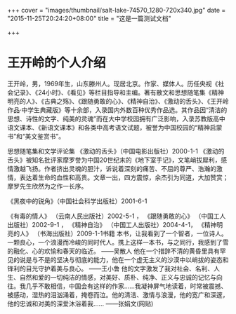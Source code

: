 +++
cover = "images/thumbnail/salt-lake-74570_1280-720x340.jpg"
date = "2015-11-25T20:24:20+08:00"
title = "这是一篇测试文档"

+++


王开岭的个人介绍
================

王开岭，男，1969年生，山东滕州人。现居北京。作家、媒体人。历任央视《社会记录》、《24小时》、《看见》等栏目指导和主编。著有散文和思想随笔集《精神明亮的人》、《古典之殇》、《跟随勇敢的心》、《精神自治》、《激动的舌头》、《王开岭作品·中学生典藏版》等十余部，入录国内外数百种优秀作品选。其作品因“清洁的思想、诗性的文字、纯美的灵魂”而在大中学校园拥有广泛影响，入录苏教版高中语文课本、《新语文课本》和各类中高考语文试题，被誉为中国校园的“精神启蒙书”和“美文鉴赏书”。

思想随笔集和文学评论集
《激动的舌头》（中国电影出版社）2000-1-1
《激动的舌头》被知名批评家摩罗誉为中国20世纪末的《地下室手记》，文笔峭拔犀利，感情激越飞扬。作者挤出灵魂的胆汁，诉说着深刻的痛苦、不屈的尊严、浩瀚的激情，表达着生命的血性和高贵。文章一出，四方震惊，余杰引为同道，大加赞赏；摩罗先生欣然为之作一长序。

《黑夜中的锐角》（中国社会科学出版社）2001-6-1

《有毒的情人》
（云南人民出版社）2002-5-1 ，
《跟随勇敢的心》
（中国工人出版社）2002-9-1 ，
《精神自治》
（中国工人出版社）2004-4-1，
《精神明亮的人》
（书海出版社）2009-1-1书籍
本书，让我看到了一个智者，一位诗人。一颗良心，一个浪漫而冷峻的同时代人。携上这样一本书，与之同行，我感到了雪的融化、心的欢愉和春天的临近。
——吴散人
他在一个措辞不清的黄昏里具有罕见的说是与不是的坚决与彻底的能力，他在一个虚无主义的沙漠中以峭拔的姿态和锋利的目光守护着美与良心。
——王小鲁
他的文字激发了我对社会、名利、人生、自然和爱的一切纯洁的情感，对美好、质朴、纯净、正义与忠诚的记忆与向往。我几乎不敢相信，中国会有这样的作家……我凝神屏气地读着，时常被震撼、被感动，湿热的泪汹涌着，掩卷而泣。他的清洁、激情与浪漫，他的宽广和深邃，他的忠诚和对美的深爱沐浴着我……
——张娟文(网贴)

